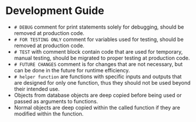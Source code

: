 # Development Guide

- `# DEBUG` comment for print statements solely for debugging, should be removed at production code.
- `# FOR TESTING ONLY` comment for variables used for testing, should be removed at production code.
- `# TEST` with comment block contain code that are used for temporary, manual testing, should be migrated to proper testing at production code.
- `# FUTURE CHANGES` comment is for changes that are not necessary, but can be done in the future for runtime efficiency.
- `# helper function` are functions with specific inputs and outputs that are designed for only one function, thus they should not be used beyond their intended use.
- Objects from database objects are deep copied before being used or passed as arguments to functions.
- Normal objects are deep copied within the called function if they are modified within the function.
